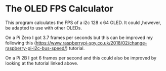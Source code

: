 # The OLED FPS Calculator

This program calculates the FPS of a i2c 128 x 64 OLED. It could ,however, be adapted to use with other OLEDs. 

On a Pi Zero I got 3.7 frames per seconds but this can be improved my following this (https://www.raspberrypi-spy.co.uk/2018/02/change-raspberry-pi-i2c-bus-speed/) tutorial.

On a Pi 2B I got 6 frames per second and this could also be improved by looking at the tutorial linked above.
